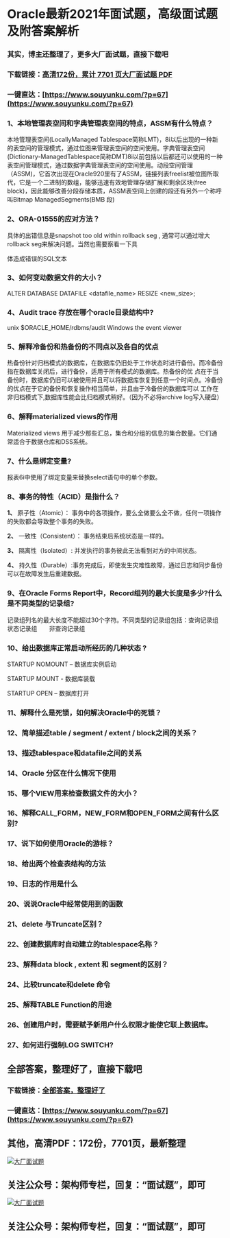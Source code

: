 # Oracle最新2021年面试题，高级面试题及附答案解析

### 其实，博主还整理了，更多大厂面试题，直接下载吧

### 下载链接：[高清172份，累计 7701 页大厂面试题  PDF](https://www.souyunku.com/?p=67)

### 一键直达：[https://www.souyunku.com/?p=67](https://www.souyunku.com/?p=67)



### 1、本地管理表空间和字典管理表空间的特点，ASSM有什么特点？

本地管理表空间(LocallyManaged Tablespace简称LMT)，8i以后出现的一种新的表空间的管理模式，通过位图来管理表空间的空间使用。字典管理表空间(Dictionary-ManagedTablespace简称DMT)8i以前包括以后都还可以使用的一种表空间管理模式，通过数据字典管理表空间的空间使用。动段空间管理（ASSM)，它首次出现在Oracle920里有了ASSM，链接列表freelist被位图所取代，它是一个二进制的数组，能够迅速有效地管理存储扩展和剩余区块(free block)，因此能够改善分段存储本质，ASSM表空间上创建的段还有另外一个称呼叫Bitmap ManagedSegments(BMB 段)


### 2、ORA-01555的应对方法？

具体的出错信息是snapshot too old within rollback seg , 通常可以通过增大rollback seg来解决问题。当然也需要察看一下具

体造成错误的SQL文本


### 3、如何变动数据文件的大小？

ALTER DATABASE DATAFILE <datafile_name> RESIZE <new_size>;


### 4、Audit trace 存放在哪个oracle目录结构中?

unix $ORACLE_HOME/rdbms/audit Windows the event viewer


### 5、解释冷备份和热备份的不同点以及各自的优点

热备份针对归档模式的数据库，在数据库仍旧处于工作状态时进行备份。而冷备份指在数据库关闭后，进行备份，适用于所有模式的数据库。热备份的优 点在于当备份时，数据库仍旧可以被使用并且可以将数据库恢复到任意一个时间点。冷备份的优点在于它的备份和恢复操作相当简单，并且由于冷备份的数据库可以 工作在非归档模式下,数据库性能会比归档模式稍好。（因为不必将archive log写入硬盘）


### 6、解释materialized views的作用

Materialized views 用于减少那些汇总，集合和分组的信息的集合数量。它们通常适合于数据仓库和DSS系统。


### 7、什么是绑定变量?

报表6i中使用了绑定变量来替换select语句中的单个参数。


### 8、事务的特性（ACID）是指什么？

**1、** 原子性（Atomic）： 事务中的各项操作，要么全做要么全不做，任何一项操作的失败都会导致整个事务的失败。

**2、** 一致性（Consistent）： 事务结束后系统状态是一样的。

**3、** 隔离性（Isolated）: 并发执行的事务彼此无法看到对方的中间状态。

**4、** 持久性（Durable）:事务完成后，即使发生灾难性故障，通过日志和同步备份可以在故障发生后重建数据。


### 9、在Oracle Forms Report中，Record组列的最大长度是多少?什么是不同类型的记录组?

记录组列名的最大长度不能超过30个字符。不同类型的记录组包括：查询记录组　　状态记录组　　非查询记录组


### 10、给出数据库正常启动所经历的几种状态 ?

STARTUP NOMOUNT – 数据库实例启动

STARTUP MOUNT - 数据库装载

STARTUP OPEN – 数据库打开


### 11、解释什么是死锁，如何解决Oracle中的死锁？
### 12、简单描述table / segment / extent / block之间的关系？
### 13、描述tablespace和datafile之间的关系
### 14、Oracle 分区在什么情况下使用
### 15、哪个VIEW用来检查数据文件的大小？
### 16、解释CALL_FORM，NEW_FORM和OPEN_FORM之间有什么区别?
### 17、说下如何使用Oracle的游标？
### 18、给出两个检查表结构的方法
### 19、日志的作用是什么
### 20、说说Oracle中经常使用到的函数
### 21、delete 与Truncate区别？
### 22、创建数据库时自动建立的tablespace名称？
### 23、解释data block , extent 和 segment的区别？
### 24、比较truncate和delete 命令
### 25、解释TABLE Function的用途
### 26、创建用户时，需要赋予新用户什么权限才能使它联上数据库。
### 27、如何进行强制LOG SWITCH?




## 全部答案，整理好了，直接下载吧

### 下载链接：[全部答案，整理好了](https://www.souyunku.com/?p=67)

### 一键直达：[https://www.souyunku.com/?p=67](https://www.souyunku.com/?p=67)


## 其他，高清PDF：172份，7701页，最新整理

[![大厂面试题](https://www.souyunku.com/wp-content/uploads/weixin/mst.png "大厂面试题")](https://souyunku.lanzous.com/b0alp9b9g "大厂面试题")

## 关注公众号：架构师专栏，回复：“面试题”，即可

[![大厂面试题](https://www.souyunku.com/wp-content/uploads/weixin/jiagoushi.png "架构师专栏")](https://souyunku.lanzous.com/b0alp9b9g "架构师专栏")

## 关注公众号：架构师专栏，回复：“面试题”，即可
